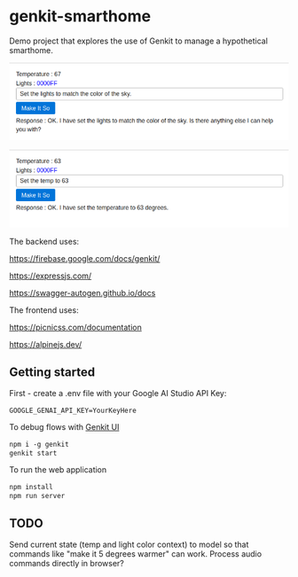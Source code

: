 # genkit-smarthome

Demo project that explores the use of Genkit to manage a hypothetical smarthome.

![App screenshot](./demo.png)

![App screenshot](./demo2.png)

The backend uses:

https://firebase.google.com/docs/genkit/

https://expressjs.com/

https://swagger-autogen.github.io/docs

The frontend uses:

https://picnicss.com/documentation

https://alpinejs.dev/

## Getting started

First - create a .env file with your Google AI Studio API Key:

```
GOOGLE_GENAI_API_KEY=YourKeyHere
```

To debug flows with [Genkit UI](https://firebase.google.com/docs/genkit/get-started)

```
npm i -g genkit
genkit start
```

To run the web application

```
npm install
npm run server
```

## TODO

Send current state (temp and light color context) to model so that commands like "make it 5 degrees warmer" can work.
Process audio commands directly in browser?
